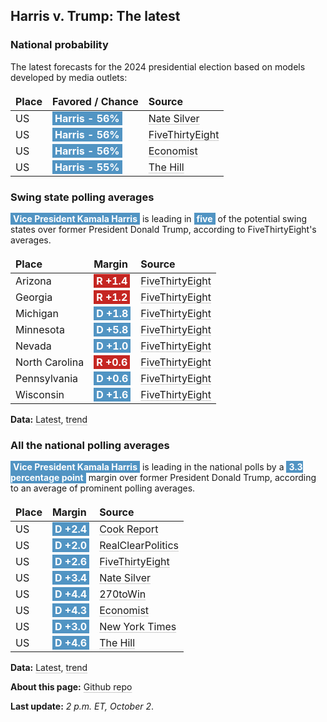 
<style>
table {
    width: 100%;
    border-collapse: collapse;
}
table, th, td {
    border: 0px solid black;
}
a {
    color: inherit;
    text-decoration: underline;
    text-decoration-thickness: 1px;
    text-underline-offset: .2em;
    text-decoration-color: #0003;
    transition: text-decoration-color .3s ease-out; 
}
a:visited {
    color: inherit;
    text-decoration: underline;
    text-decoration-thickness: 1px;
    text-underline-offset: .2em;
    text-decoration-color: #0003;
    transition: text-decoration-color .3s ease-out; 
}
.markdown-body table th, .markdown-body table td {
    padding: 5px 10px;
    border: 1px solid #dfe2e5;
}
th, td {
    text-align: left;
}
.markdown-body>*:last-child {
    display: none;
}
@media (max-width: 400px) {
    th, td {
        font-size: .9em;  /* Smaller font size on small screens */
    }
}
@media (max-width: 320px) {
    th, td {
        font-size: .8em;  /* Smaller font size on small screens */
    }
}
</style>

## Harris v. Trump: The latest


### National probability
The latest forecasts for the 2024 presidential election based on models developed by media outlets:

| Place | Favored / Chance | Source |
|-------|---------------------|--------|
| US | <span style='background: #5194C3; padding:1px 4px; color: #ffffff; font-weight: bold;'>Harris - 56%</span> | [Nate Silver](https://www.natesilver.net/p/nate-silver-2024-president-election-polls-model) |
| US | <span style='background: #5194C3; padding:1px 4px; color: #ffffff; font-weight: bold;'>Harris - 56%</span> | [FiveThirtyEight](https://projects.fivethirtyeight.com/2024-election-forecast) |
| US | <span style='background: #5194C3; padding:1px 4px; color: #ffffff; font-weight: bold;'>Harris - 56%</span> | [Economist](https://www.economist.com/interactive/us-2024-election/prediction-model/president/) |
| US | <span style='background: #5194C3; padding:1px 4px; color: #ffffff; font-weight: bold;'>Harris - 55%</span> | [The Hill](https://elections2024.thehill.com/forecast/2024/president/) |


### Swing state polling averages
<span style='background: #5194C3; padding:1px 4px; color: #ffffff; font-weight: bold;'>Vice President Kamala Harris</span> is leading in <span style='background: #5194C3; padding:1px 4px; color: #ffffff; font-weight: bold;'>five</span> of the potential swing states over former President Donald Trump, according to FiveThirtyEight's averages.

| Place | Margin | Source |
|-------|--------|--------|
| Arizona | <span style='background: #c52622; padding:1px 4px; color: #ffffff; font-weight: bold;'>R +1.4</span> | [FiveThirtyEight](https://projects.fivethirtyeight.com/polls/president-general/2024/arizona/polling-average.json) |
| Georgia | <span style='background: #c52622; padding:1px 4px; color: #ffffff; font-weight: bold;'>R +1.2</span> | [FiveThirtyEight](https://projects.fivethirtyeight.com/polls/president-general/2024/georgia/polling-average.json) |
| Michigan | <span style='background: #5194C3; padding:1px 4px; color: #ffffff; font-weight: bold;'>D +1.8</span> | [FiveThirtyEight](https://projects.fivethirtyeight.com/polls/president-general/2024/michigan/polling-average.json) |
| Minnesota | <span style='background: #5194C3; padding:1px 4px; color: #ffffff; font-weight: bold;'>D +5.8</span> | [FiveThirtyEight](https://projects.fivethirtyeight.com/polls/president-general/2024/minnesota/polling-average.json) |
| Nevada | <span style='background: #5194C3; padding:1px 4px; color: #ffffff; font-weight: bold;'>D +1.0</span> | [FiveThirtyEight](https://projects.fivethirtyeight.com/polls/president-general/2024/nevada/polling-average.json) |
| North Carolina | <span style='background: #c52622; padding:1px 4px; color: #ffffff; font-weight: bold;'>R +0.6</span> | [FiveThirtyEight](https://projects.fivethirtyeight.com/polls/president-general/2024/north-carolina/polling-average.json) |
| Pennsylvania | <span style='background: #5194C3; padding:1px 4px; color: #ffffff; font-weight: bold;'>D +0.6</span> | [FiveThirtyEight](https://projects.fivethirtyeight.com/polls/president-general/2024/pennsylvania/polling-average.json) |
| Wisconsin | <span style='background: #5194C3; padding:1px 4px; color: #ffffff; font-weight: bold;'>D +1.6</span> | [FiveThirtyEight](https://projects.fivethirtyeight.com/polls/president-general/2024/wisconsin/polling-average.json) |


**Data:** [Latest](https://stilesdata.com/polling/harris_trump/polls_avg/avgs/state_averages_latest.json), [trend](https://stilesdata.com/polling/harris_trump/polls_avg/avgs/state_averages_trend.json)

### All the national polling averages
<span style='background: #5194C3; padding:1px 4px; color: #ffffff; font-weight: bold;'>Vice President Kamala Harris</span> is leading in the national polls by a <span style='background: #5194C3; padding:1px 4px; color: #ffffff; font-weight: bold;'>3.3 percentage point</span> margin over former President Donald Trump, according to an average of prominent polling averages.

| Place             | Margin               | Source       |
|-------------------|----------------------|--------------|
| US | <span style='background: #5194C3; padding:1px 4px; color: #ffffff; font-weight: bold;'>D +2.4</span> |[Cook Report](https://www.cookpolitical.com/survey-research/cpr-national-polling-average/2024/harris-trump-overall) 
| US | <span style='background: #5194C3; padding:1px 4px; color: #ffffff; font-weight: bold;'>D +2.0</span> |[RealClearPolitics](https://www.realclearpolling.com/polls/president/general/2024/trump-vs-harris) 
| US | <span style='background: #5194C3; padding:1px 4px; color: #ffffff; font-weight: bold;'>D +2.6</span> |[FiveThirtyEight](https://projects.fivethirtyeight.com/polls/president-general/2024/national/) 
| US | <span style='background: #5194C3; padding:1px 4px; color: #ffffff; font-weight: bold;'>D +3.4</span> |[Nate Silver](https://www.natesilver.net/p/nate-silver-2024-president-election-polls-model) 
| US | <span style='background: #5194C3; padding:1px 4px; color: #ffffff; font-weight: bold;'>D +4.4</span> |[270toWin](https://www.270towin.com/2024-presidential-election-polls/) 
| US | <span style='background: #5194C3; padding:1px 4px; color: #ffffff; font-weight: bold;'>D +4.3</span> |[Economist](https://www.economist.com/interactive/us-2024-election/trump-harris-polls) 
| US | <span style='background: #5194C3; padding:1px 4px; color: #ffffff; font-weight: bold;'>D +3.0</span> |[New York Times](https://www.nytimes.com/interactive/2024/us/elections/polls-president.html) 
| US | <span style='background: #5194C3; padding:1px 4px; color: #ffffff; font-weight: bold;'>D +4.6</span> |[The Hill](https://elections2024.thehill.com/national/harris-trump-general/) 


 **Data:** [Latest](https://stilesdata.com/polling/harris_trump/polls_avg/avgs/averages_latest.json), [trend](https://stilesdata.com/polling/harris_trump/polls_avg/avgs/averages_trend.json) 

 **About this page:** [Github repo](https://github.com/stiles/polls) 

 **Last update:** *2 p.m. ET, October 2*.